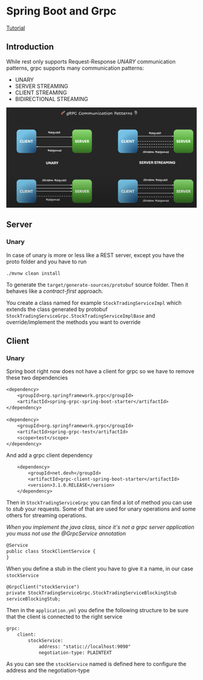 # Spring Boot and Grpc


[Tutorial](https://www.youtube.com/playlist?list=PLVz2XdJiJQxw0f6wXQCdWKabLdqSzGA0X)

## Introduction

While rest only supports Request-Response *UNARY* communication patterns, grpc supports many communication patterns:

 - UNARY
 - SERVER STREAMING
 - CLIENT STREAMING
 - BIDIRECTIONAL STREAMING

![img.png](images/grpc_communication_patterns.png)

## Server

### Unary

In case of unary is more or less like a REST server, except you have the proto folder and you have to run

    ./mvnw clean install 

To generate the `target/generate-sources/protobuf` source folder. Then it behaves like a *contract-first* approach.

You create a class named for example `StockTradingServiceImpl` which extends the class generated by protobuf `StockTradingServiceGrpc.StockTradingServiceImplBase` and 
override/implement the methods you want to override

## Client

### Unary

Spring boot right now does not have a client for grpc so we have to remove these two dependencies

    <dependency>
        <groupId>org.springframework.grpc</groupId>
        <artifactId>spring-grpc-spring-boot-starter</artifactId>
    </dependency>

    <dependency>
        <groupId>org.springframework.grpc</groupId>
        <artifactId>spring-grpc-test</artifactId>
        <scope>test</scope>
    </dependency>

And add a grpc client dependency

        <dependency>
			<groupId>net.devh</groupId>
			<artifactId>grpc-client-spring-boot-starter</artifactId>
			<version>3.1.0.RELEASE</version>
		</dependency>

Then in `StockTradingServiceGrpc` you can find a lot of method you can use to *stub* your requests. Some of that are used for 
unary operations and some others for streaming operations. 

*When you implement the java class, since it's not a grpc server application you muss not use the @GrpcService annotation*

    @Service
    public class StockClientService {
    }

When you define a stub in the client you have to give it a name, in our case `stockService`

    @GrpcClient("stockService")
    private StockTradingServiceGrpc.StockTradingServiceBlockingStub serviceBlockingStub;

Then in the `application.yml` you define the following structure to be sure that the client is connected to the right service

    grpc:
        client:
            stockService:
                address: "static://localhost:9090"
                negotiation-type: PLAINTEXT

As you can see the `stockService` named is defined here to configure the address and the negotiation-type